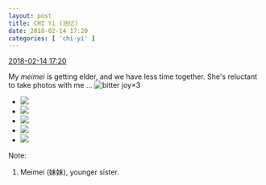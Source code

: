 ```yaml
---
layout: post
title: CHI Yi (池忆)
date: 2018-02-14 17:20
categories: [ 'chi-yi' ]
---
```


<div class="weibo-info">
  <a href="https://weibo.com/6117581836/G35SoxRNy">2018-02-14 17:20</a>
</div>

My *meimei* is getting elder, and we have less time together. She's reluctant to take photos with me … ![bitter joy](https://img.t.sinajs.cn/t4/appstyle/expression/ext/normal/2c/moren_yunbei_org.png)×3

<!-- more -->

<ul class="weibo-pic-list-2">
  <li class="weibo-pic">
    <a href="http://wx3.sinaimg.cn/mw690/006G0KuMly1fog3j31xp5j31sg2dsb2d.jpg"><img src="http://wx3.sinaimg.cn/thumb150/006G0KuMly1fog3j31xp5j31sg2dsb2d.jpg"/></a>
  </li>
  <li class="weibo-pic">
    <a href="http://wx2.sinaimg.cn/mw690/006G0KuMly1fog3j7myfyj32ds1sg4qt.jpg"><img src="http://wx2.sinaimg.cn/thumb150/006G0KuMly1fog3j7myfyj32ds1sg4qt.jpg"/></a>
  </li>
  <li class="weibo-pic">
    <a href="http://wx3.sinaimg.cn/mw690/006G0KuMly1fog3jbt75yj31sg2dsx6s.jpg"><img src="http://wx3.sinaimg.cn/thumb150/006G0KuMly1fog3jbt75yj31sg2dsx6s.jpg"/></a>
  </li>
  <li class="weibo-pic">
    <a href="http://wx1.sinaimg.cn/mw690/006G0KuMly1fog3jgzg4ij31sg2ds4qt.jpg"><img src="http://wx1.sinaimg.cn/thumb150/006G0KuMly1fog3jgzg4ij31sg2ds4qt.jpg"/></a>
  </li>
  <li class="weibo-pic">
    <a href="http://wx4.sinaimg.cn/mw690/006G0KuMly1fog3jl4h75j31sg2dsqv8.jpg"><img src="http://wx4.sinaimg.cn/thumb150/006G0KuMly1fog3jl4h75j31sg2dsqv8.jpg"/></a>
  </li>
</ul>

Note:
1. Meimei (妹妹), younger sister.
